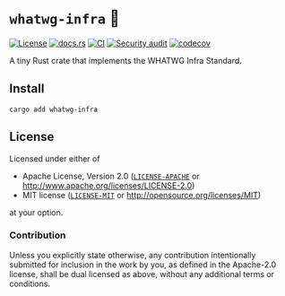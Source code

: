 # `whatwg-infra` 🦀

[![License](https://img.shields.io/badge/License-MIT%20%26%20Apache%202.0-blue)](#license)
[![docs.rs](https://img.shields.io/docsrs/whatwg-infra/latest)](https://docs.rs/whatwg-infra/)
[![CI](https://github.com/acmuta-research/whatwg-infra-rs/actions/workflows/main.yml/badge.svg)](https://github.com/acmuta-research/whatwg-infra-rs/actions/workflows/main.yml)
[![Security audit](https://github.com/acmuta-research/whatwg-infra-rs/actions/workflows/security-audit.yml/badge.svg)](https://github.com/acmuta-research/whatwg-infra-rs/actions/workflows/security-audit.yml)
[![codecov](https://codecov.io/gh/acmuta-research/whatwg-infra-rs/branch/main/graph/badge.svg?token=6ZSIWAQTHU)](https://codecov.io/gh/acmuta-research/whatwg-infra-rs)

A tiny Rust crate that implements the WHATWG Infra Standard.

## Install

```shell
cargo add whatwg-infra
```

## License

Licensed under either of

* Apache License, Version 2.0 ([`LICENSE-APACHE`](LICENSE-APACHE) or <http://www.apache.org/licenses/LICENSE-2.0>)
* MIT license ([`LICENSE-MIT`](LICENSE-MIT) or <http://opensource.org/licenses/MIT>)

at your option.

### Contribution

Unless you explicitly state otherwise, any contribution intentionally submitted for inclusion in the work by you, as defined in the Apache-2.0 license, shall be dual licensed as above, without any additional terms or conditions.
